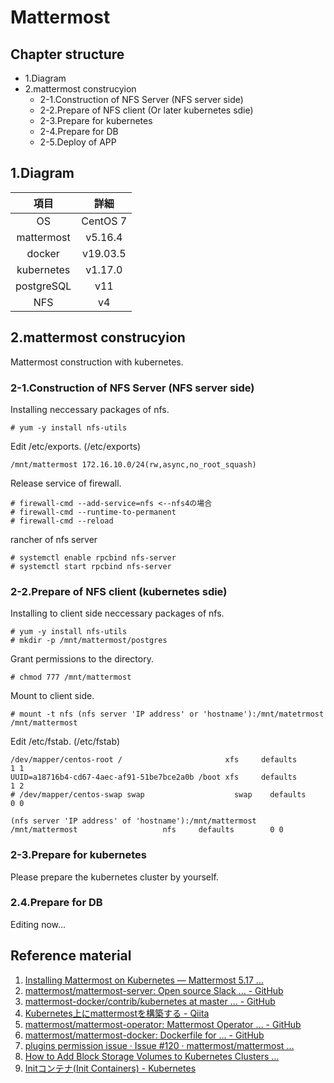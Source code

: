 # Mattermost

## Chapter structure

- 1.Diagram
- 2.mattermost construcyion
  - 2-1.Construction of NFS Server (NFS server side)
  - 2-2.Prepare of NFS client (Or later kubernetes sdie)
  - 2-3.Prepare for kubernetes
  - 2-4.Prepare for DB
  - 2-5.Deploy of APP

## 1.Diagram

| 項目 | 詳細 |
| :--: | :--: |
| OS | CentOS 7 |
| mattermost | v5.16.4 |
| docker | v19.03.5 |
| kubernetes | v1.17.0 |
| postgreSQL | v11 |
| NFS | v4 |

## 2.mattermost construcyion

Mattermost construction with kubernetes.

### 2-1.Construction of NFS Server (NFS server side)

Installing neccessary packages of nfs.

```
# yum -y install nfs-utils
```

Edit /etc/exports.
(/etc/exports)

```
/mnt/mattermost 172.16.10.0/24(rw,async,no_root_squash)
```

Release service of firewall.

```
# firewall-cmd --add-service=nfs <--nfs4の場合
# firewall-cmd --runtime-to-permanent
# firewall-cmd --reload
```

rancher of nfs server

```
# systemctl enable rpcbind nfs-server
# systemctl start rpcbind nfs-server
```

### 2-2.Prepare of NFS client (kubernetes sdie)

Installing to client side neccessary packages of nfs.

```terminal
# yum -y install nfs-utils
# mkdir -p /mnt/mattermost/postgres
```

Grant permissions to the directory.

```terminal
# chmod 777 /mnt/mattermost
```

Mount to client side.

```teminal
# mount -t nfs (nfs server 'IP address' or 'hostname'):/mnt/matetrmost /mnt/mattermost
```

Edit /etc/fstab.
(/etc/fstab)

```
/dev/mapper/centos-root /                       xfs     defaults        1 1
UUID=a18716b4-cd67-4aec-af91-51be7bce2a0b /boot xfs     defaults        1 2
# /dev/mapper/centos-swap swap                    swap    defaults        0 0

(nfs server 'IP address' of 'hostname'):/mnt/mattermost  /mnt/mattermost                   nfs     defaults        0 0
```

### 2-3.Prepare for kubernetes

Please prepare the kubernetes cluster by yourself.

### 2.4.Prepare for DB


Editing now...

## Reference material

1. [Installing Mattermost on Kubernetes — Mattermost 5.17 ...](https://docs.mattermost.com/install/install-kubernetes.html)
2. [mattermost/mattermost-server: Open source Slack ... - GitHub](https://github.com/mattermost/mattermost-server)
3. [mattermost-docker/contrib/kubernetes at master ... - GitHub](https://github.com/mattermost/mattermost-docker/tree/master/contrib/kubernetes)
4. [Kubernetes上にmattermostを構築する - Qiita](https://qiita.com/iguchikoma/items/d8d22a43bd0716ea1676)
5. [mattermost/mattermost-operator: Mattermost Operator ... - GitHub](https://github.com/mattermost/mattermost-operator)
6. [mattermost/mattermost-docker: Dockerfile for ... - GitHub](https://github.com/mattermost/mattermost-docker)
7. [plugins permission issue · Issue #120 · mattermost/mattermost ...](https://github.com/mattermost/mattermost-helm/issues/120)
8. [How to Add Block Storage Volumes to Kubernetes Clusters ...](https://www.digitalocean.com/docs/kubernetes/how-to/add-volumes/)
9. [Initコンテナ(Init Containers) - Kubernetes](https://kubernetes.io/ja/docs/concepts/workloads/pods/init-containers/)
